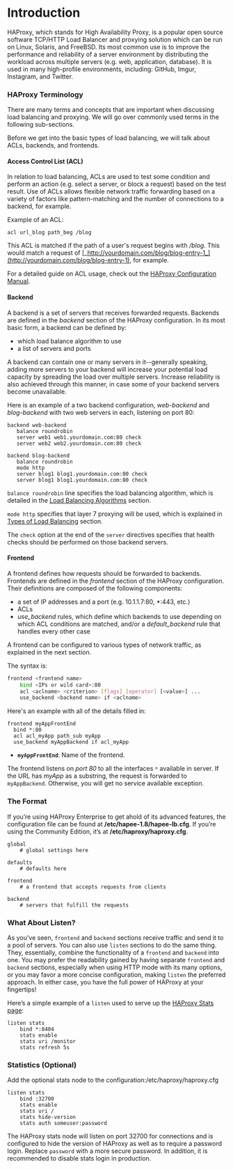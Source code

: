 # Introduction

HAProxy, which stands for High Availability Proxy, is a popular open source software TCP/HTTP Load Balancer and proxying solution which can be run on Linux, Solaris, and FreeBSD. Its most common use is to improve the performance and reliability of a server environment by distributing the workload across multiple servers \(e.g. web, application, database\). It is used in many high-profile environments, including: GitHub, Imgur, Instagram, and Twitter.

### HAProxy Terminology <a id="haproxy-terminology"></a>

There are many terms and concepts that are important when discussing load balancing and proxying. We will go over commonly used terms in the following sub-sections.

Before we get into the basic types of load balancing, we will talk about ACLs, backends, and frontends.

#### Access Control List \(ACL\) <a id="access-control-list-acl"></a>

In relation to load balancing, ACLs are used to test some condition and perform an action \(e.g. select a server, or block a request\) based on the test result. Use of ACLs allows flexible network traffic forwarding based on a variety of factors like pattern-matching and the number of connections to a backend, for example.

Example of an ACL:

```text
acl url_blog path_beg /blog
```

This ACL is matched if the path of a user's request begins with _/blog_. This would match a request of [_http://yourdomain.com/blog/blog-entry-1_](http://yourdomain.com/blog/blog-entry-1), for example.

For a detailed guide on ACL usage, check out the [HAProxy Configuration Manual](http://cbonte.github.io/haproxy-dconv/configuration-1.4.html#7).

#### Backend <a id="backend"></a>

A backend is a set of servers that receives forwarded requests. Backends are defined in the _backend_ section of the HAProxy configuration. In its most basic form, a backend can be defined by:

* which load balance algorithm to use
* a list of servers and ports

A backend can contain one or many servers in it--generally speaking, adding more servers to your backend will increase your potential load capacity by spreading the load over multiple servers. Increase reliability is also achieved through this manner, in case some of your backend servers become unavailable.

Here is an example of a two backend configuration, _web-backend_ and _blog-backend_ with two web servers in each, listening on port 80:

```text
backend web-backend
   balance roundrobin
   server web1 web1.yourdomain.com:80 check
   server web2 web2.yourdomain.com:80 check

backend blog-backend
   balance roundrobin
   mode http
   server blog1 blog1.yourdomain.com:80 check
   server blog1 blog1.yourdomain.com:80 check
```

`balance roundrobin` line specifies the load balancing algorithm, which is detailed in the [Load Balancing Algorithms](https://www.digitalocean.com/community/tutorials/an-introduction-to-haproxy-and-load-balancing-concepts#load-balancing-algorithms) section.

`mode http` specifies that layer 7 proxying will be used, which is explained in [Types of Load Balancing](https://www.digitalocean.com/community/tutorials/an-introduction-to-haproxy-and-load-balancing-concepts#types-of-load-balancing) section.

The `check` option at the end of the `server` directives specifies that health checks should be performed on those backend servers.

#### Frontend <a id="frontend"></a>

A frontend defines how requests should be forwarded to backends. Frontends are defined in the _frontend_ section of the HAProxy configuration. Their definitions are composed of the following components:

* a set of IP addresses and a port \(e.g. 10.1.1.7:80, \*:443, etc.\)
* ACLs
* _use\_backend_ rules, which define which backends to use depending on which ACL conditions are matched, and/or a _default\_backend_ rule that handles every other case

A frontend can be configured to various types of network traffic, as explained in the next section.

The syntax is:

```bash
frontend <frontend name>
    bind <IPs or wild card>:80
    acl <aclname> <criterion> [flags] [operator] [<value>] ...
    use_backend <backend name> if <aclname>
```

Here's an example with all of the details filled in:

```text
frontend myAppFrontEnd
  bind *:80
  acl acl_myApp path_sub myApp
  use_backend myAppBackend if acl_myApp
```

* **`myAppFrontEnd`**: Name of the frontend.

The frontend listens on _port 80_ to all the interfaces `*`  available in server. If the URL has _myApp_ as a substring, the request is forwarded to `myAppBackend`. Otherwise, you will get no service available exception.





### The Format <a id="the-format"></a>

If you’re using HAProxy Enterprise to get ahold of its advanced features, the configuration file can be found at **/etc/hapee-1.8/hapee-lb.cfg**. If you’re using the Community Edition, it’s at **/etc/haproxy/haproxy.cfg**. 

```text
global
    # global settings here

defaults
    # defaults here

frontend
    # a frontend that accepts requests from clients

backend
    # servers that fulfill the requests
```



### What About Listen? <a id="what-about-listen"></a>

As you’ve seen, `frontend` and `backend` sections receive traffic and send it to a pool of servers. You can also use `listen` sections to do the same thing. They, essentially, combine the functionality of a `frontend` and `backend` into one. You may prefer the readability gained by having separate `frontend` and `backend` sections, especially when using HTTP mode with its many options, or you may favor a more concise configuration, making `listen` the preferred approach. In either case, you have the full power of HAProxy at your fingertips!

Here’s a simple example of a `listen` used to serve up the [HAProxy Stats page](https://www.haproxy.com/blog/exploring-the-haproxy-stats-page/):  


```text
listen stats
    bind *:8404
    stats enable
    stats uri /monitor
    stats refresh 5s
```

### Statistics \(Optional\)

Add the optional stats node to the configuration:/etc/haproxy/haproxy.cfg

```text
listen stats
    bind :32700
    stats enable
    stats uri /
    stats hide-version
    stats auth someuser:password
```

The HAProxy stats node will listen on port 32700 for connections and is configured to hide the version of HAProxy as well as to require a password login. Replace `password` with a more secure password. In addition, it is recommended to disable stats login in production.

